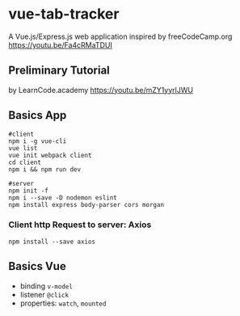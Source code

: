 # vue-tab-tracker
A Vue.js/Express.js web application inspired by freeCodeCamp.org
https://youtu.be/Fa4cRMaTDUI

## Preliminary Tutorial
by LearnCode.academy https://youtu.be/mZY1yyrlJWU

## Basics App
```
#client
npm i -g vue-cli
vue list
vue init webpack client
cd client
npm i && npm run dev

#server
npm init -f
npm i --save -D nodemon eslint
npm install express body-parser cors morgan
```
### Client http Request to server: Axios
`npm install --save axios`

## Basics Vue
- binding `v-model`
- listener `@click`
- properties: `watch`, `mounted`